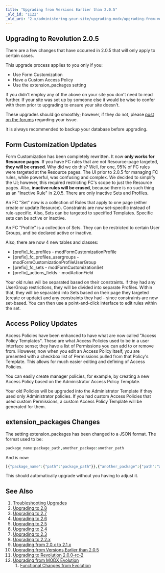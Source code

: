 ```yaml
---
title: "Upgrading from Versions Earlier than 2.0.5"
_old_id: "1122"
_old_uri: "2.x/administering-your-site/upgrading-modx/upgrading-from-versions-earlier-than-2.0.5"
---
```


## Upgrading to Revolution 2.0.5

There are a few changes that have occurred in 2.0.5 that will only apply to certain cases.

This upgrade process applies to you only if you:

- Use Form Customization
- Have a Custom Access Policy
- Use the extension\_packages setting

If you didn't employ any of the above on your site you don't need to read further. If your site was set up by someone else it would be wise to confer with them prior to upgrading to ensure your site doesn't.

These upgrades should go smoothly; however, if they do not, please [post on the forums](https://community.modx.com/) regarding your issue.

It is always recommended to backup your database before upgrading.

## Form Customization Updates

Form Customization has been completely rewritten. It now **only works for Resource pages**. If you have FC rules that are not Resource-page targeted, **they will be erased**. Why did we do this? Well, for one, 95% of FC rules were targeted at the Resource pages. The UI prior to 2.0.5 for managing FC rules, while powerful, was confusing and complex. We decided to simplify the UI; however, this required restricting FC's scope to just the Resource pages. Also, **inactive rules will be erased**, because there is no such thing as an "Inactive Rule" in 2.0.5. There are only inactive Sets and Profiles.

An FC "Set" now is a collection of Rules that apply to one page (either create or update Resource). Constraints are now set-specific instead of rule-specific. Also, Sets can be targeted to specified Templates. Specific sets can be active or inactive.

An FC "Profile" is a collection of Sets. They can be restricted to certain User Groups, and be declared active or inactive.

Also, there are now 4 new tables and classes:

- \[prefix\]\_fc\_profiles - modFormCustomizationProfile
- \[prefix\]\_fc\_profiles\_usergroups - modFormCustomizationProfileUserGroup
- \[prefix\]\_fc\_sets - modFormCustomizationSet
- \[prefix\]\_actions\_fields - modActionField

Your old rules will be separated based on their constraints. If they had any UserGroup restrictions, they will be divided into separate Profiles. Within that, they will be separated into Sets based on their page they targeted (create or update) and any constraints they had - since constraints are now set-based. You can then use a point-and-click interface to edit rules within the set.

## Access Policy Updates

Access Policies have been enhanced to have what are now called "Access Policy Templates". These are what Access Policies used to be in a user interface sense; they have a list of Permissions you can add to or remove from. However, now when you edit an Access Policy itself, you are presented with a checkbox list of Permissions pulled from that Policy's Template. This allows for much easier editing and defining of Access Policies.

You can easily create manager policies, for example, by creating a new Access Policy based on the Administrator Access Policy Template.

Your old Policies will be upgraded into the Administrator Template if they used only Administrator policies. If you had custom Access Policies that used custom Permissions, a custom Access Policy Template will be generated for them.

## extension\_packages Changes

The setting extension\_packages has been changed to a JSON format. The format used to be:

``` php
package_name:package_path,another_package:another_path
```

And is now:

``` php
[{"package_name":{"path":"package_path"}},{"another_package":{"path":"another_path"}}]
```

This should automatically upgrade without you having to adjust it.

## See Also

1. [Troubleshooting Upgrades](getting-started/maintenance/upgrading/troubleshooting)
2. [Upgrading to 2.8](getting-started/maintenance/upgrading/2.8)
3. [Upgrading to 2.7](getting-started/maintenance/upgrading/2.7)
4. [Upgrading to 2.6](getting-started/maintenance/upgrading/2.6)
5. [Upgrading to 2.5](getting-started/maintenance/upgrading/2.5)
6. [Upgrading to 2.4](getting-started/maintenance/upgrading/2.4)
7. [Upgrading to 2.3](getting-started/maintenance/upgrading/2.3up)
8. [Upgrading to 2.2.x](getting-started/maintenance/upgrading/2.2)
9. [Upgrading from 2.0.x to 2.1.x](getting-started/maintenance/upgrading/2.1)
10. [Upgrading from Versions Earlier than 2.0.5](getting-started/maintenance/upgrading/2.0.5)
11. [Upgrading to Revolution 2.0.0-rc-2](getting-started/maintenance/upgrading/2.0.0-rc2)
12. [Upgrading from MODX Evolution](getting-started/maintenance/upgrading/evolution)
    1. [Functional Changes from Evolution](getting-started/maintenance/upgrading/evolution/functional-changes)
